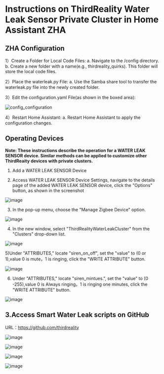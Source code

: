 # Instructions on ThirdReality Water Leak Sensor Private Cluster in Home Assistant ZHA

## ZHA Configuration

1）Create a Folder for Local Code Files:
a. Navigate to the /config directory.
b. Create a new folder with a name(e.g., thirdreality_quirks). This folder will store the local code files.

2）Place the waterleak.py File:
a. Use the Samba share tool to transfer the waterleak.py file into the newly created folder.

3）Edit the configuration.yaml File(as shown in the boxed area):

![config_configuration](assets/waterleak/1.png)

4）Restart Home Assistant:
a. Restart Home Assistant to apply the configuration changes.

## Operating Devices

**Note: These instructions describe the operation for a WATER LEAK SENSOR device. Similar methods can be applied to customize other ThirdReaity devices with private clusters.**

1) Add a WATER LEAK SENSOR Device

2) Access WATER LEAK SENSOR Device Settings, navigate to the details page of the added WATER LEAK SENSOR device, click the "Options" button, as shown in the screenshot

![image](assets/waterleak/2.png)

3) In the pop-up menu, choose the "Manage Zigbee Device" option.

![image](assets/waterleak/3.png)

4) In the new window, select "ThirdRealityWaterLeakCluster" from the "Clusters" drop-down list.

![image](assets/waterleak/4.png)

5)Under "ATTRIBUTES," locate "siren_on_off", set the "value" to (0 or 1),value 0 is mute，1 is ringing, click the "WRITE ATTRIBUTE" button.

![image](assets/waterleak/5.png)

6) Under "ATTRIBUTES," locate "siren_mintues.", set the "value" to (0 -255),value 0 is Always ringing，1 is ringing one minutes, click the "WRITE ATTRIBUTE" button.

![image](assets/waterleak/6.png)





## 3.Access Smart Water Leak scripts on GitHub

URL：https://github.com/thirdreality

![image](assets/waterleak/7.png)

![image](assets/waterleak/8.png)

![image](assets/waterleak/9.png)

![image](assets/waterleak/10.png)


